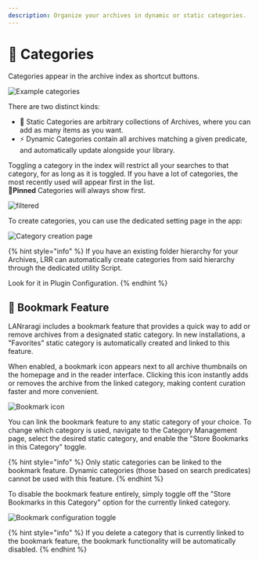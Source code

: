 ```yaml
---
description: Organize your archives in dynamic or static categories.
---
```


# 📂 Categories

Categories appear in the archive index as shortcut buttons.

![Example categories](<../.screenshots/favtags.jpg>)

There are two distinct kinds:

* 📁 Static Categories are arbitrary collections of Archives, where you can add as many items as you want.
* ⚡ Dynamic Categories contain all archives matching a given predicate, and automatically update alongside your library.

Toggling a category in the index will restrict all your searches to that category, for as long as it is toggled. If you have a lot of categories, the most recently used will appear first in the list.  
**📌Pinned** Categories will always show first.

![filtered](../.screenshots/category\_filtered.png)

To create categories, you can use the dedicated setting page in the app:

![Category creation page](../.screenshots/categories.png)

{% hint style="info" %}
If you have an existing folder hierarchy for your Archives, LRR can automatically create categories from said hierarchy through the dedicated utility Script.

Look for it in Plugin Configuration.
{% endhint %}

## 🔖 Bookmark Feature

LANraragi includes a bookmark feature that provides a quick way to add or remove archives from a designated static category. In new installations, a "Favorites" static category is automatically created and linked to this feature.

When enabled, a bookmark icon appears next to all archive thumbnails on the homepage and in the reader interface. Clicking this icon instantly adds or removes the archive from the linked category, making content curation faster and more convenient.

![Bookmark icon](../.screenshots/bookmark\_button.png)

You can link the bookmark feature to any static category of your choice. To change which category is used, navigate to the Category Management page, select the desired static category, and enable the "Store Bookmarks in this Category" toggle.

{% hint style="info" %}
Only static categories can be linked to the bookmark feature. Dynamic categories (those based on search predicates) cannot be used with this feature.
{% endhint %}

To disable the bookmark feature entirely, simply toggle off the "Store Bookmarks in this Category" option for the currently linked category.

![Bookmark configuration toggle](../.screenshots/bookmark\_config.png)

{% hint style="info" %}
If you delete a category that is currently linked to the bookmark feature, the bookmark functionality will be automatically disabled.
{% endhint %}